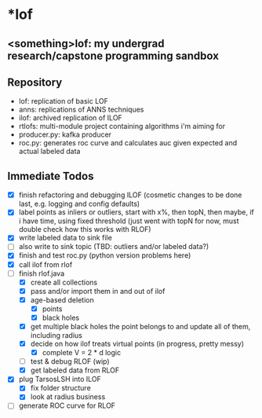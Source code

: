 # \*lof
\<something\>lof: my undergrad research/capstone programming sandbox
----------------
## Repository
- lof: replication of basic LOF
- anns: replications of ANNS techniques
- ilof: archived replication of ILOF
- rtlofs: multi-module project containing algorithms i'm aiming for
- producer.py: kafka producer
- roc.py: generates roc curve and calculates auc given expected and actual labeled data

## Immediate Todos

- [x] finish refactoring and debugging ILOF (cosmetic changes to be done last, e.g. logging and config defaults)
- [x] label points as inliers or outliers, start with x%, then topN, then maybe, if i have time, using fixed threshold
(just went with topN for now, must double check how this works with RLOF)
- [x] write labeled data to sink file
- [ ] also write to sink topic (TBD: outliers and/or labeled data?)
- [x] finish and test roc.py (python version problems here)
- [x] call ilof from rlof
- [ ] finish rlof.java
    - [x] create all collections
    - [x] pass and/or import them in and out of ilof
    - [x] age-based deletion
        - [x] points
        - [x] black holes
    - [x] get multiple black holes the point belongs to and update all of them, including radius
    - [x] decide on how ilof treats virtual points (in progress, pretty messy)
        - [x] complete V = 2 * d logic
    - [ ] test & debug RLOF (wip)
    - [x] get labeled data from RLOF
- [x] plug TarsosLSH into ILOF
    - [x] fix folder structure
    - [x] look at radius business
- [ ] generate ROC curve for RLOF